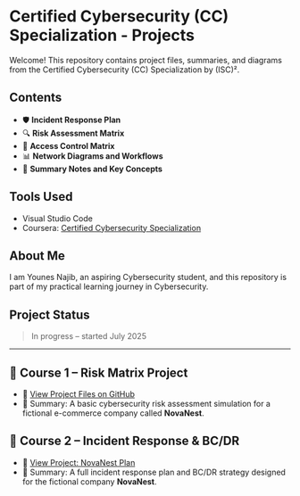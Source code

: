 # Certified Cybersecurity (CC) Specialization - Projects

Welcome! This repository contains project files, summaries, and diagrams from the Certified Cybersecurity (CC) Specialization by (ISC)².

## Contents

- 🛡️ **Incident Response Plan**  
- 🔍 **Risk Assessment Matrix**  
- 🔐 **Access Control Matrix**  
- 📊 **Network Diagrams and Workflows**  
- 📝 **Summary Notes and Key Concepts**

## Tools Used

- Visual Studio Code
- Coursera: [Certified Cybersecurity Specialization](https://www.coursera.org/specializations/certified-cybersecurity)

## About Me

I am Younes Najib, an aspiring Cybersecurity student, and this repository is part of my practical learning journey in Cybersecurity.

## Project Status

> In progress – started July 2025
---

## 📁 Course 1 – Risk Matrix Project

- 📄 [View Project Files on GitHub](./Course1/Risk_Assessament_Matrix.md)
- 🧠 Summary: A basic cybersecurity risk assessment simulation for a fictional e-commerce company called **NovaNest**.

## 📁 Course 2 – Incident Response & BC/DR

- 📄 [View Project: NovaNest Plan](./Course2/incident_response_plan.md)  
- 🧠 Summary: A full incident response plan and BC/DR strategy designed for the fictional company **NovaNest**.
